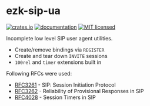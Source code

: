 # ezk-sip-ua

[![crates.io][crates-badge]][crates-url]
[![documentation][docs-badge]][docs-url]
[![MIT licensed][mit-badge]][mit-url]

[mit-badge]: https://img.shields.io/badge/license-MIT-blue.svg
[mit-url]: https://github.com/kbalt/ezk/blob/main/LICENSE

[crates-badge]: https://img.shields.io/crates/v/ezk-sip-ua.svg
[crates-url]: https://crates.io/crates/ezk-sip-ua

[docs-badge]: https://img.shields.io/docsrs/ezk-sip-ua/latest
[docs-url]: https://docs.rs/ezk-sip-ua/latest

Incomplete low level SIP user agent utilities.

- Create/remove bindings via `REGISTER`
- Create and tear down `INVITE` sessions
- `100rel` and `timer` extensions built in

Following RFCs were used:

- [RFC3261](https://www.rfc-editor.org/rfc/rfc3261.html) - SIP: Session Initiation Protocol
- [RFC3262](https://www.rfc-editor.org/rfc/rfc3262.html) - Reliability of Provisional Responses in SIP
- [RFC4028](https://www.rfc-editor.org/rfc/rfc4028.html) - Session Timers in SIP
